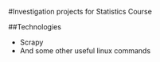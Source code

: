 #Investigation projects for Statistics Course

##Technologies
- Scrapy
- And some other useful linux commands
